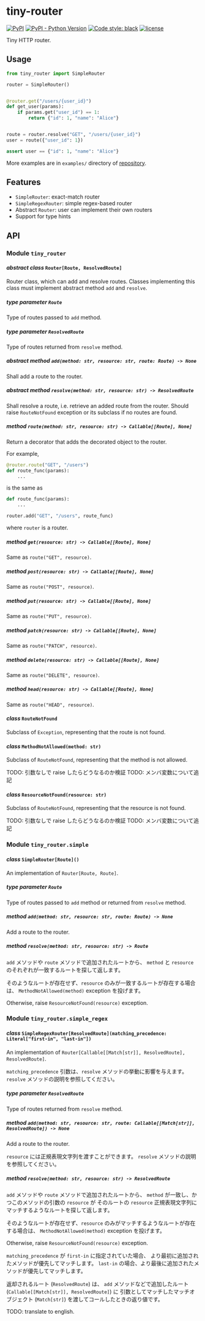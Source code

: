 # tiny-router

[![PyPI](https://img.shields.io/pypi/v/tiny-router)](https://pypi.org/project/tiny-router/)
[![PyPI - Python Version](https://img.shields.io/pypi/pyversions/tiny-router)](https://pypi.org/project/tiny-router/)
[![Code style: black](https://img.shields.io/badge/code%20style-black-000000.svg)](https://github.com/psf/black)
[![license](https://img.shields.io/github/license/nekonoshiri/tiny-router)](https://github.com/nekonoshiri/tiny-router/blob/main/LICENSE)

Tiny HTTP router.

## Usage

```Python
from tiny_router import SimpleRouter

router = SimpleRouter()


@router.get("/users/{user_id}")
def get_user(params):
    if params.get("user_id") == 1:
        return {"id": 1, "name": "Alice"}


route = router.resolve("GET", "/users/{user_id}")
user = route({"user_id": 1})

assert user == {"id": 1, "name": "Alice"}
```

More examples are in `examples/` directory of
[repository](https://github.com/nekonoshiri/tiny-router).

## Features

- `SimpleRouter`: exact-match router
- `SimpleRegexRouter`: simple regex-based router
- Abstract `Router`: user can implement their own routers
- Support for type hints

## API

### Module `tiny_router`

#### *abstract class* `Router[Route, ResolvedRoute]`

Router class, which can add and resolve routes.
Classes implementing this class must implement abstract method `add` and `resolve`.

##### *type parameter* `Route`

Type of routes passed to `add` method.

##### *type parameter* `ResolvedRoute`

Type of routes returned from `resolve` method.

##### *abstract method* `add(method: str, resource: str, route: Route) -> None`

Shall add a route to the router.

##### *abstract method* `resolve(method: str, resource: str) -> ResolvedRoute`

Shall resolve a route, i.e. retrieve an added route from the router.
Should raise `RouteNotFound` exception or its subclass if no routes are found.

##### *method* `route(method: str, resource: str) -> Callable[[Route], None]`

Return a decorator that adds the decorated object to the router.

For example,

```Python
@router.route("GET", "/users")
def route_func(params):
    ...
```

is the same as

```Python
def route_func(params):
    ...

router.add("GET", "/users", route_func)
```

where `router` is a router.

##### *method* `get(resource: str) -> Callable[[Route], None]`

Same as `route("GET", resource)`.

##### *method* `post(resource: str) -> Callable[[Route], None]`

Same as `route("POST", resource)`.

##### *method* `put(resource: str) -> Callable[[Route], None]`

Same as `route("PUT", resource)`.

##### *method* `patch(resource: str) -> Callable[[Route], None]`

Same as `route("PATCH", resource)`.

##### *method* `delete(resource: str) -> Callable[[Route], None]`

Same as `route("DELETE", resource)`.

##### *method* `head(resource: str) -> Callable[[Route], None]`

Same as `route("HEAD", resource)`.

#### *class* `RouteNotFound`

Subclass of `Exception`, representing that the route is not found.

#### *class* `MethodNotAllowed(method: str)`

Subclass of `RouteNotFound`, representing that the method is not allowed.

TODO: 引数なしで raise したらどうなるのか検証
TODO: メンバ変数について追記

#### *class* `ResourceNotFound(resource: str)`

Subclass of `RouteNotFound`, representing that the resource is not found.

TODO: 引数なしで raise したらどうなるのか検証
TODO: メンバ変数について追記

### Module `tiny_router.simple`

#### *class* `SimpleRouter[Route]()`

An implementation of `Router[Route, Route]`.

##### *type parameter* `Route`

Type of routes passed to `add` method or returned from `resolve` method.

##### *method* `add(method: str, resource: str, route: Route) -> None`

Add a route to the router.

##### *method* `resolve(method: str, resource: str) -> Route`

`add` メソッドや `route` メソッドで追加されたルートから、
`method` と `resource` のそれぞれが一致するルートを探して返します。

そのようなルートが存在せず、`resource` のみが一致するルートが存在する場合は、
`MethodNotAllowed(method)` exception を投げます。

Otherwise, raise `ResourceNotFound(resource)` exception.

### Module `tiny_router.simple_regex`

#### *class* `SimpleRegexRouter[ResolvedRoute](matching_precedence: Literal["first-in", "last-in"])`

An implementation of `Router[Callable[[Match[str]], ResolvedRoute], ResolvedRoute]`.

`matching_precedence` 引数は、`resolve` メソッドの挙動に影響を与えます。
`resolve` メソッドの説明を参照してください。

##### *type parameter* `ResolvedRoute`

Type of routes returned from `resolve` method.

##### *method* `add(method: str, resource: str, route: Callable[[Match[str]], ResolvedRoute]) -> None`

Add a route to the router.

`resource` には正規表現文字列を渡すことができます。
`resolve` メソッドの説明を参照してください。

##### *method* `resolve(method: str, resource: str) -> ResolvedRoute`

`add` メソッドや `route` メソッドで追加されたルートから、
`method` が一致し、かつこのメソッドの引数の `resource` が
そのルートの `resource` 正規表現文字列にマッチするようなルートを探して返します。

そのようなルートが存在せず、`resource` のみがマッチするようなルートが存在する場合は、
`MethodNotAllowed(method)` exception を投げます。

Otherwise, raise `ResourceNotFound(resource)` exception.

`matching_precedence` が `first-in` に指定されていた場合、
より最初に追加されたメソッドが優先してマッチします。
`last-in` の場合、より最後に追加されたメソッドが優先してマッチします。

返却されるルート (`ResolvedRoute`) は、
`add` メソッドなどで追加したルート (`Callable[[Match[str]], ResolvedRoute]`) に
引数としてマッチしたマッチオブジェクト (`Match[str]`) を渡してコールしたときの返り値です。

TODO: translate to english.
